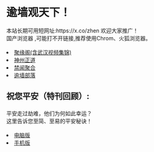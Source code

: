 # 逾墙观天下！
<div>本站长期可用短网址:https://x.co/zhen 欢迎大家推广！</div>
<div>国产浏览器 ,可能打不开链接,推荐使用Chrom、火狐浏览器。</div>
<div><BR></div>
<li><font class="ws11"><a href="https://github.com/jyg66/4/wiki" title="" target="_blank">聚缘阁(含武汉视频集锦)</a></font></li  

<UL>     
<li><font class="ws11"><a href="https://github.com/cbzs/fq/blob/master/README.md" title="" target="_blank">神州正道</a></font></li>
  
<li><font class="ws11"><a href="https://github.com/gfw-breaker/banned-news1/blob/master/README.md" title="" target="_blank">禁闻聚合</a></font></li  

<UL>  

<li><font class="ws11"><a href="https://github.com/osurf/osurf/blob/master/README.md" title="" target="_blank">逾墙部落</a></font></li  

<UL>    
<h2><p><strong>祝您平安（特刊回顾）:</strong></p></h2>
<div>平安走过劫难，他们为何如此幸运？</div>
<div>这里告诉您至简、至易的平安秘诀！</div>
<div><BR></div>
  
<li><font class="ws11"><a href="https://raw.githubusercontent.com/zh99/fanqiang8/master/zhunipingan_read.pdf?raw=true" title="" target="_blank">电脑版</a></font></li>

<li><font class="ws11"><a href="https://raw.githubusercontent.com/zh99/fanqiang8/master/zhunipingan_sj.pdf?raw=true" title="" target="_blank">手机版</a></font></li>
